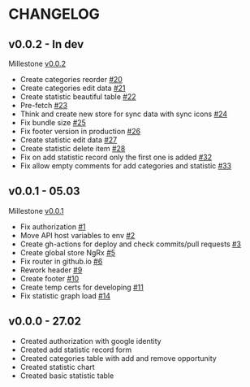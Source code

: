 # CHANGELOG

## v0.0.2 - In dev

Millestone [v0.0.2](https://github.com/ltlaitoff/counter-frontend/milestone/2)

- Create categories reorder [#20](https://github.com/ltlaitoff/counter-frontend/issues/20)
- Create categories edit data [#21](https://github.com/ltlaitoff/counter-frontend/issues/21)
- Create statistic beautiful table [#22](https://github.com/ltlaitoff/counter-frontend/issues/22)
- Pre-fetch [#23](https://github.com/ltlaitoff/counter-frontend/issues/23)
- Think and create new store for sync data with sync icons [#24](https://github.com/ltlaitoff/counter-frontend/issues/24)
- Fix bundle size [#25](https://github.com/ltlaitoff/counter-frontend/issues/25)
- Fix footer version in production [#26](https://github.com/ltlaitoff/counter-frontend/issues/26)
- Create statistic edit data [#27](https://github.com/ltlaitoff/counter-frontend/issues/27)
- Create statistic delete item [#28](https://github.com/ltlaitoff/counter-frontend/issues/28)
- Fix on add statistic record only the first one is added [#32](https://github.com/ltlaitoff/counter-frontend/issues/32)
- Fix allow empty comments for add categories and statistic [#33](https://github.com/ltlaitoff/counter-frontend/issues/33)

## v0.0.1 - 05.03

Millestone [v0.0.1](https://github.com/ltlaitoff/counter-frontend/milestone/1)

- Fix authorization [#1](https://github.com/ltlaitoff/counter-frontend/issues/1)
- Move API host variables to env [#2](https://github.com/ltlaitoff/counter-frontend/issues/2)
- Create gh-actions for deploy and check commits/pull requests [#3](https://github.com/ltlaitoff/counter-frontend/issues/3)
- Create global store NgRx [#5](https://github.com/ltlaitoff/counter-frontend/issues/5)
- Fix router in github.io [#6](https://github.com/ltlaitoff/counter-frontend/issues/6)
- Rework header [#9](https://github.com/ltlaitoff/counter-frontend/issues/9)
- Create footer [#10](https://github.com/ltlaitoff/counter-frontend/issues/10)
- Create temp certs for developing [#11](https://github.com/ltlaitoff/counter-frontend/issues/11)
- Fix statistic graph load [#14](https://github.com/ltlaitoff/counter-frontend/issues/14)

## v0.0.0 - 27.02

- Created authorization with google identity
- Created add statistic record form
- Created categories table with add and remove opportunity
- Created statistic chart
- Created basic statistic table

